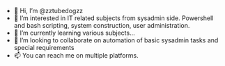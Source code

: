 - 👋 Hi, I’m @zztubedogzz
- 👀 I’m interested in IT related subjects from sysadmin side. Powershell and bash scripting, system construction, user administration.
- 🌱 I’m currently learning various subjects...
- 💞️ I’m looking to collaborate on automation of basic sysadmin tasks and special requirements
- 📫 You can reach me on multiple platforms.

<!---
zztubedogzz/zztubedogzz is a ✨ special ✨ repository because its `README.md` (this file) appears on your GitHub profile.
You can click the Preview link to take a look at your changes.
--->
